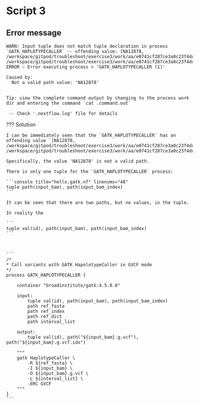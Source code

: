 # Script 3

## Error message

```
WARN: Input tuple does not match tuple declaration in process `GATK_HAPLOTYPECALLER` -- offending value: [NA12878, /workspace/gitpod/troubleshoot/exercise3/work/aa/e0741cf287ce3a0c23f4dc12604b8c/reads_mother.bam, /workspace/gitpod/troubleshoot/exercise3/work/aa/e0741cf287ce3a0c23f4dc12604b8c/reads_mother.bam.bai]
ERROR ~ Error executing process > 'GATK_HAPLOTYPECALLER (1)'

Caused by:
  Not a valid path value: 'NA12878'


Tip: view the complete command output by changing to the process work dir and entering the command `cat .command.out`

 -- Check '.nextflow.log' file for details
```

??? Solution

    I can be immediately seen that the `GATK_HAPLOTYPECALLER` has an offending value `[NA12878, /workspace/gitpod/troubleshoot/exercise3/work/aa/e0741cf287ce3a0c23f4dc12604b8c/reads_mother.bam, /workspace/gitpod/troubleshoot/exercise3/work/aa/e0741cf287ce3a0c23f4dc12604b8c/reads_mother.bam.bai]`.
    
    Specifically, the value 'NA12878' is not a valid path.

    There is only one tuple for the `GATK_HAPLOTYPECALLER` process:

    ```console title="hello.gatk.nf" linenums="48"
    tuple path(input_bam), path(input_bam_index)
    ```

    It can be seen that there are two paths, but no values, in the tuple.

    In reality the 

    ```
    tuple val(id), path(input_bam), path(input_bam_index)
    ```



    ```
    /*
    * Call variants with GATK HapolotypeCaller in GVCF mode
    */
    process GATK_HAPLOTYPECALLER {

        container "broadinstitute/gatk:4.5.0.0"

        input:
            tuple val(id), path(input_bam), path(input_bam_index)
            path ref_fasta
            path ref_index
            path ref_dict
            path interval_list

        output:
            tuple val(id), path("${input_bam}.g.vcf"), path("${input_bam}.g.vcf.idx")

        """
        gatk HaplotypeCaller \
            -R ${ref_fasta} \
            -I ${input_bam} \
            -O ${input_bam}.g.vcf \
            -L ${interval_list} \
            -ERC GVCF
        """
    }
    ```